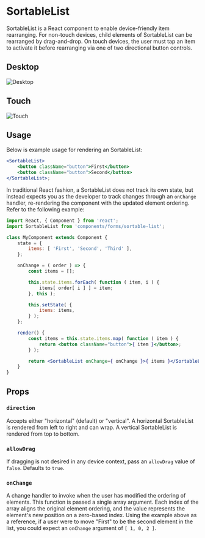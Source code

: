 # SortableList

SortableList is a React component to enable device-friendly item rearranging. For non-touch devices, child elements of SortableList can be rearranged by drag-and-drop. On touch devices, the user must tap an item to activate it before rearranging via one of two directional button controls.

## Desktop

![Desktop](https://cldup.com/kcSdY87WOC.gif)

## Touch

![Touch](https://cldup.com/G6xOcADYAl.gif)

## Usage

Below is example usage for rendering an SortableList:

```jsx
<SortableList>
	<button className="button">First</button>
	<button className="button">Second</button>
</SortableList>;
```

In traditional React fashion, a SortableList does not track its own state, but instead expects you as the developer to track changes through an `onChange` handler, re-rendering the component with the updated element ordering. Refer to the following example:

```jsx
import React, { Component } from 'react';
import SortableList from 'components/forms/sortable-list';

class MyComponent extends Component {
	state = {
		items: [ 'First', 'Second', 'Third' ],
	};

	onChange = ( order ) => {
		const items = [];

		this.state.items.forEach( function ( item, i ) {
			items[ order[ i ] ] = item;
		}, this );

		this.setState( {
			items: items,
		} );
	};

	render() {
		const items = this.state.items.map( function ( item ) {
			return <button className="button">{ item }</button>;
		} );

		return <SortableList onChange={ onChange }>{ items }</SortableList>;
	}
}
```

## Props

### `direction`

Accepts either "horizontal" (default) or "vertical". A horizontal SortableList is rendered from left to right and can wrap. A vertical SortableList is rendered from top to bottom.

### `allowDrag`

If dragging is not desired in any device context, pass an `allowDrag` value of `false`. Defaults to `true`.

### `onChange`

A change handler to invoke when the user has modified the ordering of elements. This function is passed a single array argument. Each index of the array aligns the original element ordering, and the value represents the element's new position on a zero-based index. Using the example above as a reference, if a user were to move "First" to be the second element in the list, you could expect an `onChange` argument of `[ 1, 0, 2 ]`.

